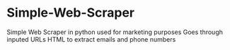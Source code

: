 # Simple-Web-Scraper
Simple Web Scraper in python used for marketing purposes
Goes through inputed URLs HTML  to extract emails and phone numbers
